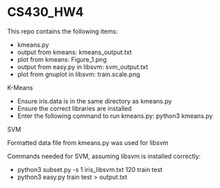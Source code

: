 # CS430_HW4

This repo contains the following items:
- kmeans.py
- output from kmeans: kmeans_output.txt
- plot from kmeans: Figure_1.png
- output from easy.py in libsvm: svm_output.txt
- plot from gnuplot in libsvm: train.scale.png

K-Means
- Ensure iris.data is in the same directory as kmeans.py
- Ensure the correct libraries are installed
- Enter the following command to run kmeans.py: python3 kmeans.py


SVM

Formatted data file from kmeans.py was used for libsvm

Commands needed for SVM, assuming libsvm is installed correctly:
- python3 subset.py -s 1 iris_libsvm.txt 120 train test
- python3 easy.py train test > output.txt

